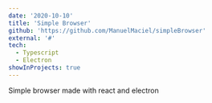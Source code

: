 ```yaml
---
date: '2020-10-10'
title: 'Simple Browser'
github: 'https://github.com/ManuelMaciel/simpleBrowser'
external: '#'
tech:
  - Typescript
  - Electron
showInProjects: true
---
```


Simple browser made with react and electron
